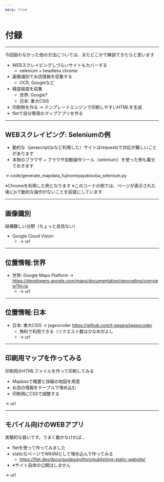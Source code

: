 ```yaml
---
marp: true
---
```



# 付録

---

今回扱わなかった他の方法については、またどこかで解説できたらと思います

* WEBスクレイピングしづらいサイトもカバーする
  * selenium + headless chrome
* 画像識別でお店情報を収集する
  * OCR, Googleなど
* 緯度経度を収集
  * 世界: Google?
  * 日本: 東大CSIS
* 印刷物を作る -> テンプレートエンジンで印刷しやすいHTMLを生成
* fletで自分専用のマップアプリを作る

---

## WEBスクレイピング: Seleniumの例

* 動的な（javascript/jsなど利用した）サイトはrequestsで対応が難しいことがあります
* 本物のブラウザ + ブラウザ自動操作ツール（selenium）を使った例も載せておきます

-> code/generate_mapdata_fujinomiyayakisoba_selenium.py

※Chromeを利用した例となります
※このコードの例では、ページが表示された後にjsで動的な操作がないことを前提にしています

---

## 画像識別

結構難しい分野（ちょっと自信ない）

* Google Cloud Vision
  * -> url

---

## 位置情報:世界

* 世界: Google Maps Platform ->
  <https://developers.google.com/maps/documentation/geocoding/overview?hl=ja>
  * -> url

---

## 位置情報:日本

* 日本: 東大CSIS -> jageocoder
  <https://github.com/t-sagara/jageocoder>
  * 無料で利用できる（リクエスト数は少なめがよし
  * -> url

---

## 印刷用マップを作ってみる

印刷用のHTMLファイルを作って印刷してみる

* Mapboxで概要と詳細の地図を用意
* お店の情報をテーブルで埋め込む
* 印刷用にCSSで調整する

-> url

---

## モバイル向けのWEBアプリ

<!-- 実際に作成してみる -->

実験的な扱いです。うまく動かなければ...

* fletを使って作ってみました
* staticなページでWASMとして埋め込んで作ってみる
  * <https://flet.dev/docs/guides/python/publishing-static-website/>
* ※サイト自体の公開はしません

-> url
